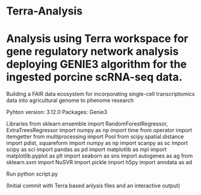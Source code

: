 
# Terra-Analysis
Analysis using Terra workspace for gene regulatory network analysis deploying GENIE3 algorithm for the ingested porcine scRNA-seq data. 
=======
 Building a FAIR data ecosystem for incorporating single-cell transcriptomics data into agricultural genome to phenome research


Pyhton version: 3.12.0
Packages: Genie3

Libraries
from sklearn.ensemble import RandomForestRegressor, ExtraTreesRegressor
import numpy as np
import time
from operator import itemgetter
from multiprocessing import Pool
from scipy.spatial.distance import pdist, squareform
import numpy as np
import scanpy as sc
import scipy as sci
import pandas as pd
import matplotlib as mpl
import matplotlib.pyplot as plt
import seaborn as sns
import autogenes as ag
from sklearn.svm import NuSVR
import pickle
import h5py
import anndata as ad

Run
python script.py



(Initial commit with Terra based anlysis files and an interactive output)
